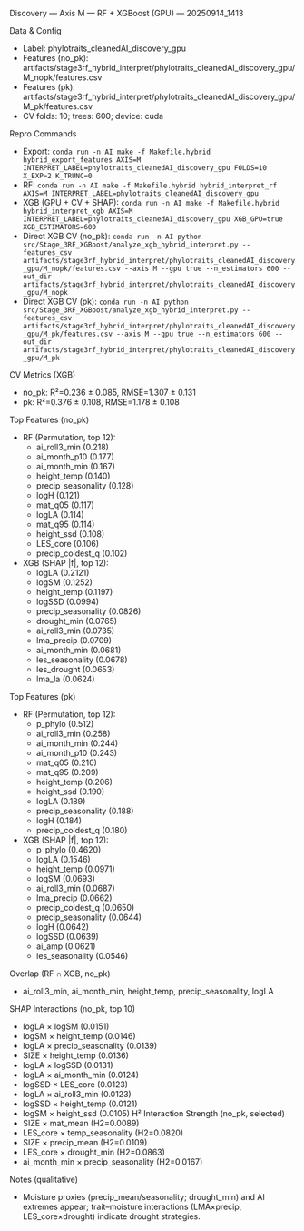 Discovery — Axis M — RF + XGBoost (GPU) — 20250914_1413

Data & Config
- Label: phylotraits_cleanedAI_discovery_gpu
- Features (no_pk): artifacts/stage3rf_hybrid_interpret/phylotraits_cleanedAI_discovery_gpu/M_nopk/features.csv
- Features (pk): artifacts/stage3rf_hybrid_interpret/phylotraits_cleanedAI_discovery_gpu/M_pk/features.csv
- CV folds: 10; trees: 600; device: cuda

Repro Commands
- Export: `conda run -n AI make -f Makefile.hybrid hybrid_export_features AXIS=M INTERPRET_LABEL=phylotraits_cleanedAI_discovery_gpu FOLDS=10 X_EXP=2 K_TRUNC=0`
- RF: `conda run -n AI make -f Makefile.hybrid hybrid_interpret_rf AXIS=M INTERPRET_LABEL=phylotraits_cleanedAI_discovery_gpu`
- XGB (GPU + CV + SHAP): `conda run -n AI make -f Makefile.hybrid hybrid_interpret_xgb AXIS=M INTERPRET_LABEL=phylotraits_cleanedAI_discovery_gpu XGB_GPU=true XGB_ESTIMATORS=600`
- Direct XGB CV (no_pk): `conda run -n AI python src/Stage_3RF_XGBoost/analyze_xgb_hybrid_interpret.py --features_csv artifacts/stage3rf_hybrid_interpret/phylotraits_cleanedAI_discovery_gpu/M_nopk/features.csv --axis M --gpu true --n_estimators 600 --out_dir artifacts/stage3rf_hybrid_interpret/phylotraits_cleanedAI_discovery_gpu/M_nopk`
- Direct XGB CV (pk): `conda run -n AI python src/Stage_3RF_XGBoost/analyze_xgb_hybrid_interpret.py --features_csv artifacts/stage3rf_hybrid_interpret/phylotraits_cleanedAI_discovery_gpu/M_pk/features.csv --axis M --gpu true --n_estimators 600 --out_dir artifacts/stage3rf_hybrid_interpret/phylotraits_cleanedAI_discovery_gpu/M_pk`

CV Metrics (XGB)
- no_pk: R²=0.236 ± 0.085, RMSE=1.307 ± 0.131
- pk:    R²=0.376 ± 0.108, RMSE=1.178 ± 0.108

Top Features (no_pk)
- RF (Permutation, top 12):
  - ai_roll3_min (0.218)
  - ai_month_p10 (0.177)
  - ai_month_min (0.167)
  - height_temp (0.140)
  - precip_seasonality (0.128)
  - logH (0.121)
  - mat_q05 (0.117)
  - logLA (0.114)
  - mat_q95 (0.114)
  - height_ssd (0.108)
  - LES_core (0.106)
  - precip_coldest_q (0.102)
- XGB (SHAP |f|, top 12):
  - logLA (0.2121)
  - logSM (0.1252)
  - height_temp (0.1197)
  - logSSD (0.0994)
  - precip_seasonality (0.0826)
  - drought_min (0.0765)
  - ai_roll3_min (0.0735)
  - lma_precip (0.0709)
  - ai_month_min (0.0681)
  - les_seasonality (0.0678)
  - les_drought (0.0653)
  - lma_la (0.0624)

Top Features (pk)
- RF (Permutation, top 12):
  - p_phylo (0.512)
  - ai_roll3_min (0.258)
  - ai_month_min (0.244)
  - ai_month_p10 (0.243)
  - mat_q05 (0.210)
  - mat_q95 (0.209)
  - height_temp (0.206)
  - height_ssd (0.190)
  - logLA (0.189)
  - precip_seasonality (0.188)
  - logH (0.184)
  - precip_coldest_q (0.180)
- XGB (SHAP |f|, top 12):
  - p_phylo (0.4620)
  - logLA (0.1546)
  - height_temp (0.0971)
  - logSM (0.0693)
  - ai_roll3_min (0.0687)
  - lma_precip (0.0662)
  - precip_coldest_q (0.0650)
  - precip_seasonality (0.0644)
  - logH (0.0642)
  - logSSD (0.0639)
  - ai_amp (0.0621)
  - les_seasonality (0.0546)

Overlap (RF ∩ XGB, no_pk)
- ai_roll3_min, ai_month_min, height_temp, precip_seasonality, logLA

SHAP Interactions (no_pk, top 10)
- logLA × logSM (0.0151)
- logSM × height_temp (0.0146)
- logLA × precip_seasonality (0.0139)
- SIZE × height_temp (0.0136)
- logLA × logSSD (0.0131)
- logLA × ai_month_min (0.0124)
- logSSD × LES_core (0.0123)
- logLA × ai_roll3_min (0.0123)
- logSSD × height_temp (0.0121)
- logSM × height_ssd (0.0105)
H² Interaction Strength (no_pk, selected)
- SIZE × mat_mean (H2=0.0089)
- LES_core × temp_seasonality (H2=0.0820)
- SIZE × precip_mean (H2=0.0109)
- LES_core × drought_min (H2=0.0863)
- ai_month_min × precip_seasonality (H2=0.0167)

Notes (qualitative)
- Moisture proxies (precip_mean/seasonality; drought_min) and AI extremes appear; trait–moisture interactions (LMA×precip, LES_core×drought) indicate drought strategies.